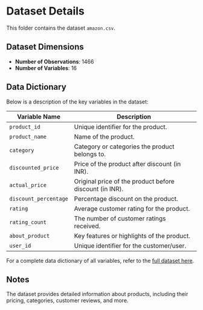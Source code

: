 # Dataset Details

This folder contains the dataset `amazon.csv`.

## Dataset Dimensions
- **Number of Observations**: 1466
- **Number of Variables**: 16

## Data Dictionary
Below is a description of the key variables in the dataset:

| Variable Name         | Description                                                                                      |
|-----------------------|--------------------------------------------------------------------------------------------------|
| `product_id`          | Unique identifier for the product.                                                              |
| `product_name`        | Name of the product.                                                                             |
| `category`            | Category or categories the product belongs to.                                                  |
| `discounted_price`    | Price of the product after discount (in INR).                                                    |
| `actual_price`        | Original price of the product before discount (in INR).                                          |
| `discount_percentage` | Percentage discount on the product.                                                             |
| `rating`              | Average customer rating for the product.                                                        |
| `rating_count`        | The number of customer ratings received.                                                        |
| `about_product`       | Key features or highlights of the product.                                                      |
| `user_id`             | Unique identifier for the customer/user.                                                        |

For a complete data dictionary of all variables, refer to the [full dataset here]([https://github.com/ELih19638/Amazon-Sales-Dataset/blob/main/amazon%20(1).csv]).

## Notes
The dataset provides detailed information about products, including their pricing, categories, customer reviews, and more.

